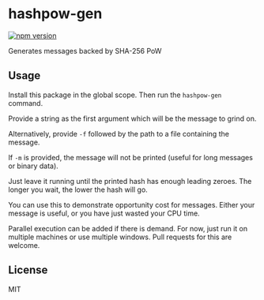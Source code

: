 # hashpow-gen

[![npm version](https://badge.fury.io/js/hashpow-gen.svg)](https://badge.fury.io/js/hashpow-gen)

Generates messages backed by SHA-256 PoW

## Usage

Install this package in the global scope. Then run the `hashpow-gen` command.

Provide a string as the first argument which will be the message to grind on.

Alternatively, provide `-f` followed by the path to a file containing the message.

If `-m` is provided, the message will not be printed (useful for long messages or binary data).

Just leave it running until the printed hash has enough leading zeroes. The longer you wait, the lower the hash will go.

You can use this to demonstrate opportunity cost for messages. Either your message is useful, or you have just wasted your CPU time.

Parallel execution can be added if there is demand. For now, just run it on multiple machines or use multiple windows. Pull requests for this are welcome.

## License

MIT
